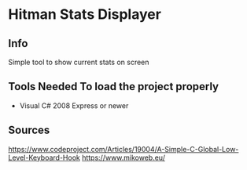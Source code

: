 # Hitman Stats Displayer

## Info
Simple tool to show current stats on screen

## Tools Needed To load the project properly
- Visual C# 2008 Express or newer

## Sources
https://www.codeproject.com/Articles/19004/A-Simple-C-Global-Low-Level-Keyboard-Hook
https://www.mikoweb.eu/